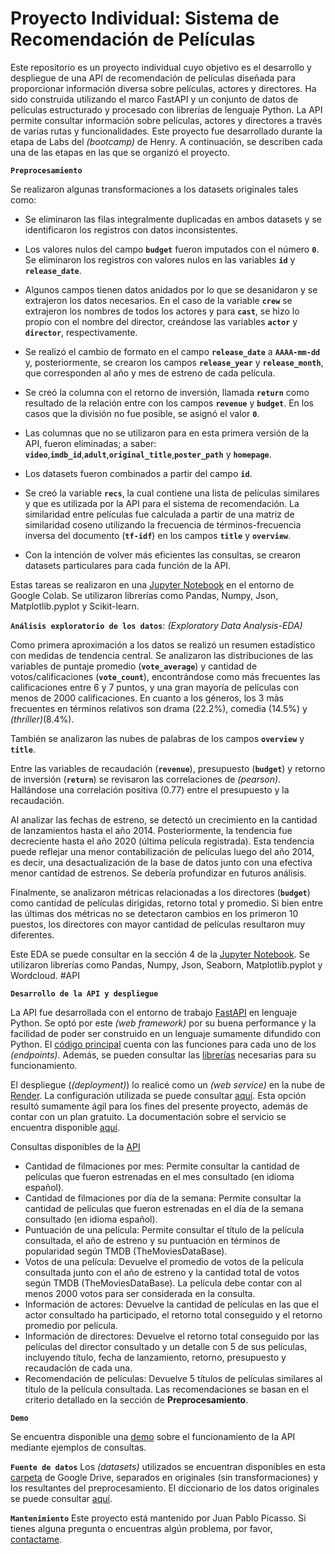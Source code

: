 # Proyecto Individual: Sistema de Recomendación de Películas

Este repositorio es un proyecto individual cuyo objetivo es el desarrollo y despliegue de una API de recomendación de películas diseñada para proporcionar información diversa sobre películas, actores y directores. Ha sido construida utilizando el marco FastAPI y un conjunto de datos de películas estructurado y procesado con librerías de lenguaje Python. La API permite consultar información sobre películas, actores y directores a través de varias rutas y funcionalidades. Este proyecto fue desarrollado durante la etapa de Labs del _(bootcamp)_ de Henry. A continuación, se describen cada una de las etapas en las que se organizó el proyecto.

**`Preprocesamiento`**

Se realizaron algunas transformaciones a los datasets originales tales como:

+ Se eliminaron las filas integralmente duplicadas en ambos datasets y se identificaron los registros con datos inconsistentes.

+ Los valores nulos del campo **`budget`** fueron imputados con el número **`0`**. Se eliminaron los registros con valores nulos en las variables **`id`** y **`release_date`**.

+ Algunos campos tienen datos anidados por lo que se desanidaron y se extrajeron los datos necesarios. En el caso de la variable **`crew`** se extrajeron los nombres de todos los actores y para **`cast`**, se hizo lo propio con el nombre del director, creándose las variables **`actor`** y **`director`**, respectivamente.

+ Se realizó el cambio de formato en el campo **`release_date`** a **`AAAA-mm-dd`** y, posteriormente, se crearon los campos **`release_year`** y **`release_month`**, que corresponden al año y mes de estreno de cada película.

+ Se creó la columna con el retorno de inversión, llamada **`return`** como resultado de la relación entre con los campos **`revenue`** y **`budget`**. En los casos que la división no fue posible, se asignó el valor **`0`**.

+ Las columnas que no se utilizaron para en esta primera versión de la API, fueron eliminadas; a saber: **`video`**,**`imdb_id`**,**`adult`**,**`original_title`**,**`poster_path`** y **`homepage`**.

+ Los datasets fueron combinados a partir del campo **`id`**.

+ Se creó la variable **`recs`**, la cual contiene una lista de películas similares y que es utilizada por la API para el sistema de recomendación. La similaridad entre películas fue calculada a partir de una matriz de similaridad coseno utilizando la frecuencia de términos-frecuencia inversa del documento (**`tf-idf`**) en los campos **`title`** y **`overview`**.

+ Con la intención de volver más eficientes las consultas, se crearon datasets particulares para cada función de la API.

Estas tareas se realizaron en una [Jupyter Notebook](https://github.com/picassojp/Henry-PI-MLops/blob/a233f3ed614419a95a80772bd9061144ebad1989/Henry_PI_MLops.ipynb) en el entorno de Google Colab. Se utilizaron librerías como Pandas, Numpy, Json, Matplotlib.pyplot y Scikit-learn.

**`Análisis exploratorio de los datos`**: _(Exploratory Data Analysis-EDA)_

Como primera aproximación a los datos se realizó un resumen estadístico con medidas de tendencia central. Se analizaron las distribuciones de las variables de puntaje promedio (**`vote_average`**) y cantidad de votos/calificaciones (**`vote_count`**), encontrándose como más frecuentes las calificaciones entre 6 y 7 puntos, y una gran mayoría de películas con menos de 2000 calificaciones. En cuanto a los géneros, los 3 más frecuentes en términos relativos son drama (22.2%), comedia (14.5%) y _(thriller)_(8.4%).

También se analizaron las nubes de palabras de los campos **`overview`** y **`title`**.

Entre las variables de recaudación (**`revenue`**), presupuesto (**`budget`**) y retorno de inversión (**`return`**) se revisaron las correlaciones de _(pearson)_. Hallándose una correlación positiva (0.77) entre el presupuesto y la recaudación.

Al analizar las fechas de estreno, se detectó un crecimiento en la cantidad de lanzamientos hasta el año 2014. Posteriormente, la tendencia fue decreciente hasta el año 2020 (última película registrada). Esta tendencia puede reflejar una menor contabilización de películas luego del año 2014, es decir, una desactualización de la base de datos junto con una efectiva menor cantidad de estrenos. Se debería profundizar en futuros análisis.

Finalmente, se analizaron métricas relacionadas a los directores (**`budget`**) como cantidad de películas dirigidas, retorno total y promedio. Si bien entre las últimas dos métricas no se detectaron cambios en los primeron 10 puestos, los directores con mayor cantidad de películas resultaron muy diferentes.

Este EDA se puede consultar en la sección 4 de la [Jupyter Notebook](https://github.com/picassojp/Henry-PI-MLops/blob/a233f3ed614419a95a80772bd9061144ebad1989/Henry_PI_MLops.ipynb). Se utilizaron librerías como Pandas, Numpy, Json, Seaborn, Matplotlib.pyplot y Wordcloud.
#API


**`Desarrollo de la API y despliegue`**

La API fue desarrollada con el entorno de trabajo [FastAPI](https://fastapi.tiangolo.com/) en lenguaje Python. Se optó por este _(web framework)_ por su buena performance y la facilidad de poder ser construido en un lenguaje sumamente difundido con Python. El [código principal](https://github.com/picassojp/Henry-PI-MLops/blob/a233f3ed614419a95a80772bd9061144ebad1989/main.py) cuenta con las funciones para cada uno de los _(endpoints)_. Además, se pueden consultar las [librerías](https://github.com/picassojp/Henry-PI-MLops/blob/a233f3ed614419a95a80772bd9061144ebad1989/requirements.txt) necesarias para su funcionamiento.

El despliegue (_(deployment)_) lo realicé como un _(web service)_ en la nube de [Render](https://render.com/). La configuración utilizada se puede consultar [aquí](https://github.com/HX-FNegrete/render-fastapi-tutorial.git). Esta opción resultó sumamente ágil para los fines del presente proyecto, además de contar con un plan gratuito. La documentación sobre el servicio se encuentra disponible [aquí](https://pi-juanpablopicasso.onrender.com/docs).


Consultas disponibles de la [API](https://pi-juanpablopicasso.onrender.com)
+ Cantidad de filmaciones por mes: Permite consultar la cantidad de películas que fueron estrenadas en el mes consultado (en idioma español).
+ Cantidad de filmaciones por día de la semana: Permite consultar la cantidad de películas que fueron estrenadas en el día de la semana consultado (en idioma español).
+ Puntuación de una película: Permite consultar el título de la película consultada, el año de estreno y su puntuación en términos de popularidad según TMDB (TheMoviesDataBase).
+ Votos de una película: Devuelve el promedio de votos de la película consultada junto con el año de estreno y la cantidad total de votos según TMDB (TheMoviesDataBase). La película debe contar con al menos 2000 votos para ser considerada en la consulta.
+ Información de actores: Devuelve la cantidad de películas en las que el actor consultado ha participado, el retorno total conseguido y el retorno promedio por película.
+ Información de directores: Devuelve el retorno total conseguido por las películas del director consultado y un detalle con 5 de sus películas, incluyendo título, fecha de lanzamiento, retorno, presupuesto y recaudación de cada una.
+ Recomendación de películas: Devuelve 5 títulos de películas similares al título de la película consultada. Las recomendaciones se basan en el criterio detallado en la sección de **Preprocesamiento**.


**`Demo`**

Se encuentra disponible una [demo](https://youtu.be/YZQAjoHNTKk) sobre el funcionamiento de la API mediante ejemplos de consultas.

**`Fuente de datos`**
Los _(datasets)_ utilizados se encuentran disponibles en esta [carpeta](https://drive.google.com/drive/folders/1dx1scrL8qucZNLqYr2nHYN5e5F3RoBUx?usp=sharing) de Google Drive, separados en originales (sin transformaciones) y los resultantes del preprocesamiento. El diccionario de los datos originales se puede consultar [aquí](https://docs.google.com/spreadsheets/d/1jj7hjkZvZUYnUsAt4mYjYtyhENWs94r4/edit?usp=sharing&ouid=103874252439240375729&rtpof=true&sd=true).

**`Mantenimiento`**
Este proyecto está mantenido por Juan Pablo Picasso. Si tienes alguna pregunta o encuentras algún problema, por favor, [contactame](https://www.linkedin.com/in/picassojp).

